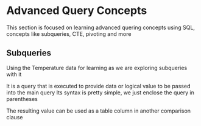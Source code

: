 # Advanced Query Concepts

This section is focused on learning advanced quering concepts using SQL,
concepts like subqueries, CTE, pivoting and more

## Subqueries

Using the Temperature data for learning as we are exploring subqueries with it

It is a query that is executed to provide data or logical value to be passed into the main query
Its syntax is pretty simple, we just enclose the query in parentheses

The resulting value can be used as a table column in another comparison clause

